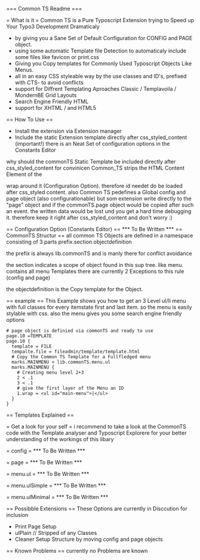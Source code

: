 === Common TS Readme ===

= What is it = 
Common TS is a Pure Typoscript Extension trying to Speed up Your Typo3 Development Dramaticaly
* by giving you a Sane Set of Default Configuration for CONFIG and PAGE object.
* using some automatic Template file Detection to automaticaly include some files like favicon or print.css
* Giving you Copy templates for Commonly Used Typoscript Objects Like Menus.
* all in an easy CSS styleable way by the use classes and ID's, prefixed with CTS- to avoid conflicts
* support for Diffrent Templating Aproaches Classic / Templavoila / MondernBE Grid Layouts
* Search Engine Friendly HTML
* support for XHTML / and HTML5

== How To Use ==
* Install the extension via Extension manager
* Include the static Extension template directly after css_styled_content (important!)
there is an Neat Set of configuration options in the Constants Editor

why should the commonTS Static Template be included directly after css_styled_content
for convinicen Common_TS strips the HTML Content Element of the <div> wrap around it (Configuration Option). 
therefore id needet do be loaded after css_styled content. also Common TS pedefines a Global config and page object (also configurationable)
but som extension write directly to the "page" object and if the commonTS.page object would be copied after such an event.
the written data would be lost und you get a hard time debugging it. therefore keep it right after css_styled_content and don't worry :)

== Configuration Option (Constants Editor) ==
*** To Be Written ***
== CommonTS Structur ==
all common TS Objects are defined in a namespace consisting of 3 parts
prefix.section.objectdefinition

the prefix is always lib.commonTS 
and is manly there for conflict avoidance

the section indicates a scope of object found in this sup tree.
like menu. contains all menu Templates
there are currently 2 Exceptions to this rule (config and page)

the objectdefinition is the Copy template for the Object.

== example ==
This Example shows you how to get an 3 Level ul/li menu with full classes for every itemstate first and last item.
so the menu is easily stylable with css. also the menu gives you some search engine friendly options

    # page object is definied via commonTS and ready to use
    page.10 =TEMPLATE
    page.10 {
      template = FILE
      tempalte.file = fileadmin/template/template.html
      # Copy the Common TS Template for a Fullfledged menu
      marks.MAINMENU < lib.commonTS.menu.ul
      marks.MAINMENU {
        # Creating menu level 2+3
        2 < .1
        3 < .1
        # give the first layer of the Menu an ID
        1.wrap = <ul id="main-menu">|</ul>
      }
    }



== Templates Explained ==

= Get a look for your self =
i recommend to take a look at the CommonTS code with the Template analyser and Typoscript Explorere
for your better understanding of the workings of this libary

= config =
*** To Be Written ***

= page =
*** To Be Written ***

= menu.ul =
*** To Be Written ***

= menu.ulSimple =
*** To Be Written ***

= menu.ulMinimal =
*** To Be Written ***




== Possibble Extensions ==
These Options are currently in Disccution for inclusion
  * Print Page Setup
  * ulPlain // Stripped of any Classes
  * Cleaner Setup Structure by moving config and page objects 

== Known Problems ==
currently no Problems are known